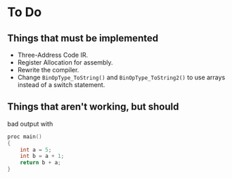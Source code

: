 # To Do

## Things that must be implemented

* Three-Address Code IR.
* Register Allocation for assembly.
* Rewrite the compiler.
* Change `BinOpType_ToString()` and `BinOpType_ToString2()` to use arrays instead of a switch statement.

## Things that aren't working, but should

bad output with

```c
proc main()
{
    int a = 5;
    int b = a + 1;
    return b + a;
}
```

<!-- ```sh
# Doesn't work!
mov dword ptr [rbp - A], dword ptr [rbp - B]

# Should instead be:
mov TMPREG, dword ptr [rbp - B]
mov dword ptr [rbp - A], TMPREG
``` -->

<!-- Also when assembler/linker fails to find a file, no error. (-d flag) -->
